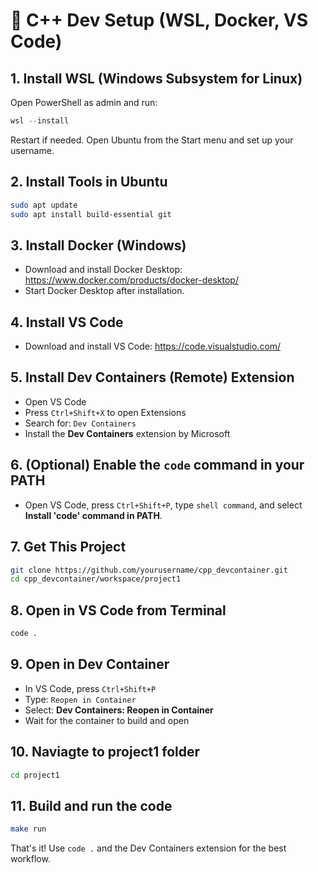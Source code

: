 # 🚀 C++ Dev Setup (WSL, Docker, VS Code)

## 1. Install WSL (Windows Subsystem for Linux)
Open PowerShell as admin and run:
```powershell
wsl --install
```
Restart if needed. Open Ubuntu from the Start menu and set up your username.

## 2. Install Tools in Ubuntu
```bash
sudo apt update
sudo apt install build-essential git
```

## 3. Install Docker (Windows)
- Download and install Docker Desktop: https://www.docker.com/products/docker-desktop/
- Start Docker Desktop after installation.

## 4. Install VS Code
- Download and install VS Code: https://code.visualstudio.com/

## 5. Install Dev Containers (Remote) Extension
- Open VS Code
- Press `Ctrl+Shift+X` to open Extensions
- Search for: `Dev Containers`
- Install the **Dev Containers** extension by Microsoft

## 6. (Optional) Enable the `code` command in your PATH
- Open VS Code, press `Ctrl+Shift+P`, type `shell command`, and select **Install 'code' command in PATH**.

## 7. Get This Project
```bash
git clone https://github.com/yourusername/cpp_devcontainer.git
cd cpp_devcontainer/workspace/project1
```

## 8. Open in VS Code from Terminal
```bash
code .
```

## 9. Open in Dev Container
- In VS Code, press `Ctrl+Shift+P`
- Type: `Reopen in Container`
- Select: **Dev Containers: Reopen in Container**
- Wait for the container to build and open

## 10. Naviagte to project1 folder
```bash
cd project1
```

## 11. Build and run the code
```bash
make run
```

That's it! Use `code .` and the Dev Containers extension for the best workflow.

